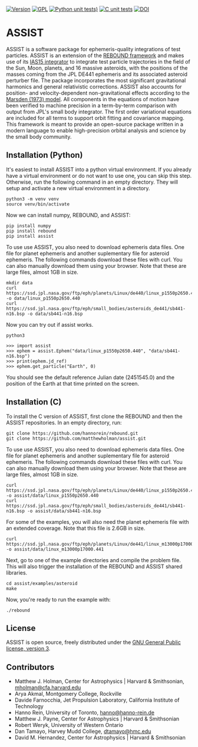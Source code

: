 [![Version](https://img.shields.io/badge/assist-v1.1.10-green.svg?style=flat)](https://assist.readthedocs.org)
[![GPL](https://img.shields.io/badge/license-GPL-green.svg?style=flat)](https://github.com/matthewholman/blob/main/LICENSE)
[![Python unit tests)](https://github.com/matthewholman/assist/actions/workflows/python.yml/badge.svg)](https://github.com/matthewholman/assist/actions/workflows/python.yml)
[![C unit tests](https://github.com/matthewholman/assist/actions/workflows/c.yml/badge.svg)](https://github.com/matthewholman/assist/actions/workflows/c.yml)
[![DOI](https://zenodo.org/badge/DOI/10.5281/zenodo.7778016.svg)](https://doi.org/10.5281/zenodo.7778016)



# ASSIST

ASSIST is a software package for ephemeris-quality integrations of test particles. ASSIST is an extension of the [REBOUND framework](https://github.com/hannorein/rebound) and makes use of its [IAS15 integrator](https://ui.adsabs.harvard.edu/abs/2015MNRAS.446.1424R/abstract) to integrate test particle trajectories in the field of the Sun, Moon, planets, and 16 massive asteroids, with the positions of the masses coming from the JPL DE441 ephemeris and its associated asteroid perturber file. The package incorporates the most significant gravitational harmonics and general relativistic corrections. ASSIST also accounts for position- and velocity-dependent non-gravitational effects according to the [Marsden (1973) model](https://ui.adsabs.harvard.edu/abs/1973AJ.....78..211M/abstract). All components in the equations of motion have been verified to machine precision in a term-by-term comparison with output from JPL's small body integrator. The first order variational equations are included for all terms to support orbit fitting and covariance mapping. This framework is meant to provide an open-source package written in a modern language to enable high-precision orbital analysis and science by the small body community.



## Installation (Python)

It's easiest to install ASSIST into a python virtual environment. If you already have a virtual environment or do not want to use one, you can skip this step. Otherwise, run the following command in an empty directory. They will setup and activate a new virtual environment in a directory. 

    python3 -m venv venv
    source venv/bin/activate

Now we can install numpy, REBOUND, and ASSIST:

    pip install numpy
    pip install rebound 
    pip install assist

To use use ASSIST, you also need to download ephemeris data files. One file for planet ephemeris and another suplementary file for asteroid ephemeris. The following commands download these files with curl. You can also manually download them using your browser. Note that these are large files, almost 1GB in size.

    mkdir data
    curl https://ssd.jpl.nasa.gov/ftp/eph/planets/Linux/de440/linux_p1550p2650.440 -o data/linux_p1550p2650.440
    curl https://ssd.jpl.nasa.gov/ftp/eph/small_bodies/asteroids_de441/sb441-n16.bsp -o data/sb441-n16.bsp

Now you can try out if assist works.

    python3

    >>> import assist
    >>> ephem = assist.Ephem("data/linux_p1550p2650.440", "data/sb441-n16.bsp")
    >>> print(ephem.jd_ref)
    >>> ephem.get_particle("Earth", 0)

You should see the default reference Julian date (2451545.0) and the position of the Earth at that time printed on the screen.

## Installation (C)

To install the C version of ASSIST, first clone the REBOUND and then the ASSIST repositories. In an empty directory, run:

    git clone https://github.com/hannorein/rebound.git
    git clone https://github.com/matthewholman/assist.git

To use use ASSIST, you also need to download ephemeris data files. One file for planet ephemeris and another suplementary file for asteroid ephemeris. The following commands download these files with curl. You can also manually download them using your browser. Note that these are large files, almost 1GB in size.

    curl https://ssd.jpl.nasa.gov/ftp/eph/planets/Linux/de440/linux_p1550p2650.440 -o assist/data/linux_p1550p2650.440
    curl https://ssd.jpl.nasa.gov/ftp/eph/small_bodies/asteroids_de441/sb441-n16.bsp -o assist/data/sb441-n16.bsp

For some of the examples, you will also need the planet ephemeris file with an extended coverage. Note that this file is 2.6GB in size.

    curl https://ssd.jpl.nasa.gov/ftp/eph/planets/Linux/de441/linux_m13000p17000.441 -o assist/data/linux_m13000p17000.441

Next, go to one of the example directories and compile the problem file. This will also trigger the installation of the REBOUND and ASSIST shared libraries.

    cd assist/examples/asteroid
    make

Now, you're ready to run the example with:

    ./rebound


## License
ASSIST is open source, freely distributed under the [GNU General Public license, version 3](https://github.com/matthewholman/blob/main/LICENSE).

## Contributors

* Matthew J. Holman, Center for Astrophysics | Harvard & Smithsonian, <mholman@cfa.harvard.edu>
* Arya Akmal, Montgomery College, Rockville
* Davide Farnocchia, Jet Propulsion Laboratory, California Institute of Technology 
* Hanno Rein, University of Toronto, <hanno@hanno-rein.de>
* Matthew J. Payne, Center for Astrophysics | Harvard & Smithsonian
* Robert Weryk, University of Western Ontario
* Dan Tamayo, Harvey Mudd College, <dtamayo@hmc.edu>
* David M. Hernandez, Center for Astrophysics | Harvard & Smithsonian 


